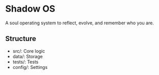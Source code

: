 # Shadow OS
A soul operating system to reflect, evolve, and remember who you are.

## Structure
- src/: Core logic
- data/: Storage
- tests/: Tests
- config/: Settings
